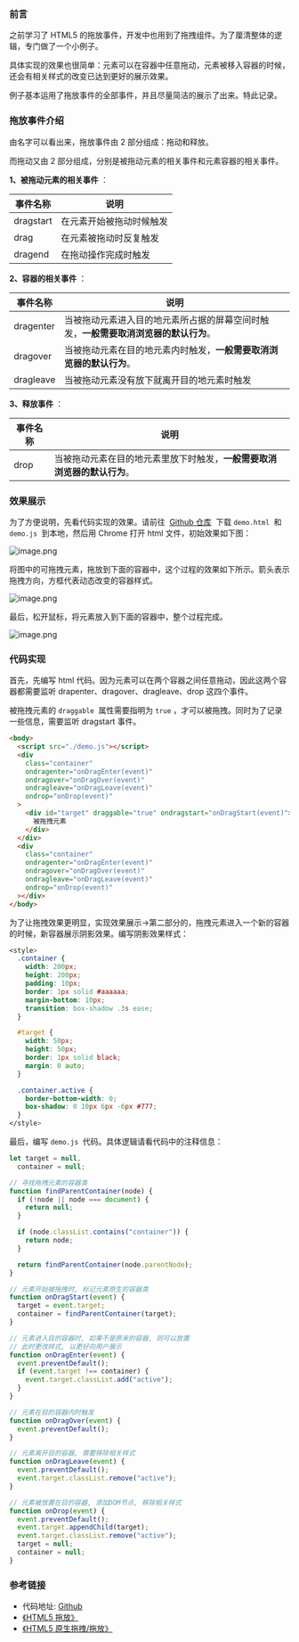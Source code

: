 ### 前言

之前学习了 HTML5 的拖放事件，开发中也用到了拖拽组件。为了厘清整体的逻辑，专门做了一个小例子。

具体实现的效果也很简单：元素可以在容器中任意拖动，元素被移入容器的时候，还会有相关样式的改变已达到更好的展示效果。

例子基本运用了拖放事件的全部事件，并且尽量简洁的展示了出来。特此记录。

### 拖放事件介绍

由名字可以看出来，拖放事件由 2 部分组成：拖动和释放。

而拖动又由 2 部分组成，分别是被拖动元素的相关事件和元素容器的相关事件。

**1、被拖动元素的相关事件** ：

| 事件名称  | 说明                     |
| --------- | ------------------------ |
| dragstart | 在元素开始被拖动时候触发 |
| drag      | 在元素被拖动时反复触发   |
| dragend   | 在拖动操作完成时触发     |

**2、容器的相关事件** ：

| 事件名称  | 说明                                                                                 |
| --------- | ------------------------------------------------------------------------------------ |
| dragenter | 当被拖动元素进入目的地元素所占据的屏幕空间时触发，**一般需要取消浏览器的默认行为**。 |
| dragover  | 当被拖动元素在目的地元素内时触发，**一般需要取消浏览器的默认行为**。                 |
| dragleave | 当被拖动元素没有放下就离开目的地元素时触发                                           |

**3、释放事件** ：

| 事件名称 | 说明                                                                     |
| -------- | ------------------------------------------------------------------------ |
| drop     | 当被拖动元素在目的地元素里放下时触发，**一般需要取消浏览器的默认行为**。 |

### 效果展示

为了方便说明，先看代码实现的效果。请前往  [Github 仓库](https://github.com/dongyuanxin/html5-drag-drop)  下载 `demo.html`  和 `demo.js`  到本地，然后用 Chrome 打开 html 文件，初始效果如下图：

![image.png](https://cdn.nlark.com/yuque/0/2019/png/233327/1554824440934-6b099e29-5d03-47c8-9fcd-358dfac034ce.png#align=left&display=inline&height=489&name=image.png&originHeight=612&originWidth=329&size=8385&status=done&width=263)

将图中的可拖拽元素，拖放到下面的容器中，这个过程的效果如下所示。箭头表示拖拽方向，方框代表动态改变的容器样式。

![image.png](https://cdn.nlark.com/yuque/0/2019/png/233327/1554824491746-4b790630-bb53-479a-9f5d-eaafef60cb23.png#align=left&display=inline&height=501&name=image.png&originHeight=627&originWidth=364&size=15595&status=done&width=291)

最后，松开鼠标，将元素放入到下面的容器中，整个过程完成。

![image.png](https://cdn.nlark.com/yuque/0/2019/png/233327/1554824562321-b6b1a435-27b5-43ca-abb8-7e63265b839e.png#align=left&display=inline&height=477&name=image.png&originHeight=596&originWidth=315&size=8094&status=done&width=252)

### 代码实现

首先，先编写 html 代码。因为元素可以在两个容器之间任意拖动，因此这两个容器都需要监听 drapenter、dragover、dragleave、drop 这四个事件。

被拖拽元素的 `draggable`  属性需要指明为 `true` ，才可以被拖拽。同时为了记录一些信息，需要监听 dragstart 事件。

```html
<body>
  <script src="./demo.js"></script>
  <div
    class="container"
    ondragenter="onDragEnter(event)"
    ondragover="onDragOver(event)"
    ondragleave="onDragLeave(event)"
    ondrop="onDrop(event)"
  >
    <div id="target" draggable="true" ondragstart="onDragStart(event)">
      被拖拽元素
    </div>
  </div>
  <div
    class="container"
    ondragenter="onDragEnter(event)"
    ondragover="onDragOver(event)"
    ondragleave="onDragLeave(event)"
    ondrop="onDrop(event)"
  ></div>
</body>
```

为了让拖拽效果更明显，实现效果展示->第二部分的，拖拽元素进入一个新的容器的时候，新容器展示阴影效果。编写阴影效果样式：

```css
<style>
  .container {
    width: 200px;
    height: 200px;
    padding: 10px;
    border: 1px solid #aaaaaa;
    margin-bottom: 10px;
    transition: box-shadow .3s ease;
  }

  #target {
    width: 50px;
    height: 50px;
    border: 1px solid black;
    margin: 0 auto;
  }

  .container.active {
    border-bottom-width: 0;
    box-shadow: 0 10px 6px -6px #777;
  }
</style>
```

最后，编写 `demo.js`  代码。具体逻辑请看代码中的注释信息：

```javascript
let target = null,
  container = null;

// 寻找拖拽元素的容器类
function findParentContainer(node) {
  if (!node || node === document) {
    return null;
  }

  if (node.classList.contains("container")) {
    return node;
  }

  return findParentContainer(node.parentNode);
}

// 元素开始被拖拽时, 标记元素原生的容器类
function onDragStart(event) {
  target = event.target;
  container = findParentContainer(target);
}

// 元素进入目的容器时, 如果不是原来的容器, 则可以放置
// 此时更改样式, 以更好向用户展示
function onDragEnter(event) {
  event.preventDefault();
  if (event.target !== container) {
    event.target.classList.add("active");
  }
}

// 元素在目的容器内时触发
function onDragOver(event) {
  event.preventDefault();
}

// 元素离开目的容器, 需要移除相关样式
function onDragLeave(event) {
  event.preventDefault();
  event.target.classList.remove("active");
}

// 元素被放置在目的容器, 添加DOM节点, 移除相关样式
function onDrop(event) {
  event.preventDefault();
  event.target.appendChild(target);
  event.target.classList.remove("active");
  target = null;
  container = null;
}
```

### 参考链接

- 代码地址: [Github](https://github.com/dongyuanxin/html5-drag-drop)
- [《HTML5 拖放》](http://www.w3school.com.cn/html5/html_5_draganddrop.asp)
- [《HTML5 原生拖拽/拖放》](https://juejin.im/post/5a169d08518825592c07c666)
